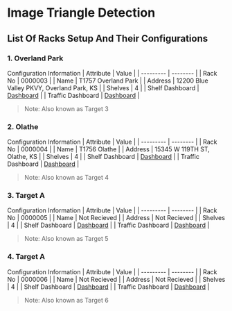 # Image Triangle Detection

## List Of Racks Setup And Their Configurations

### 1. Overland Park
Configuration Information
| Attribute | Value |
| --------- | -------- |
| Rack No   | 0000003 |
| Name      | T1757 Overland Park |
| Address   | 12200 Blue Valley PKVY, Overland Park, KS |
| Shelves   | 4 |
| Shelf Dashboard | [Dashboard](https://s3.amazonaws.com/my-rack/dashboard/shelves/000003.html) |
| Traffic Dashboard | [Dashboard](https://s3.amazonaws.com/my-rack/dashboard/targets/target3.html) |
> Note:
Also known as Target 3

### 2. Olathe
Configuration Information
| Attribute | Value |
| --------- | -------- |
| Rack No   | 0000004 |
| Name      | T1756 Olathe |
| Address   | 15345 W 119TH ST, Olathe, KS |
| Shelves   | 4 |
| Shelf Dashboard | [Dashboard](https://s3.amazonaws.com/my-rack/dashboard/shelves/000004.html) |
| Traffic Dashboard | [Dashboard](https://s3.amazonaws.com/my-rack/dashboard/targets/target4.html) |
> Note:
Also known as Target 4

### 3. Target A
Configuration Information
| Attribute | Value |
| --------- | -------- |
| Rack No   | 0000005 |
| Name      | Not Recieved |
| Address   | Not Recieved |
| Shelves   | 4 |
| Shelf Dashboard | [Dashboard](https://s3.amazonaws.com/my-rack/dashboard/shelves/000005.html) |
| Traffic Dashboard | [Dashboard](https://s3.amazonaws.com/my-rack/dashboard/targets/target5.html) |
> Note:
Also known as Target 5

### 4. Target A
Configuration Information
| Attribute | Value |
| --------- | -------- |
| Rack No   | 0000006 |
| Name      | Not Recieved |
| Address   | Not Recieved |
| Shelves   | 4 |
| Shelf Dashboard | [Dashboard](https://s3.amazonaws.com/my-rack/dashboard/shelves/000006.html) |
| Traffic Dashboard | [Dashboard](https://s3.amazonaws.com/my-rack/dashboard/targets/target6.html) |
> Note:
Also known as Target 6
